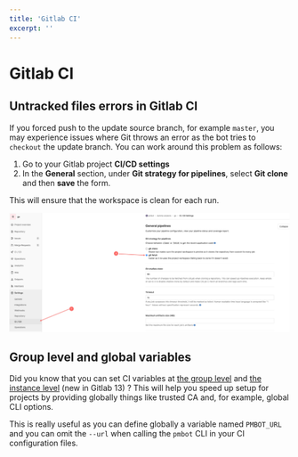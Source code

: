 ```yaml
---
title: 'Gitlab CI'
excerpt: ''
---
```


# Gitlab CI

## Untracked files errors in Gitlab CI

If you forced push to the update source branch, for example `master`, you may experience issues where Git throws an error as the bot tries to `checkout` the update branch. You can work around this problem as follows:

1. Go to your Gitlab project **CI/CD settings**
2. In the **General** section, under **Git strategy for pipelines**, select **Git clone** and then **save** the form.

This will ensure that the workspace is clean for each run.

![](../../../images/gitlab-clone.png)

## Group level and global variables

Did you know that you can set CI variables at [the group level](https://docs.gitlab.com/ee/ci/variables/) and [the instance level](https://docs.gitlab.com/ee/ci/variables/#instance-level-cicd-environment-variables) (new in Gitlab 13) ? This will help you speed up setup for projects by providing globally things like trusted CA and, for example, global CLI options. 

This is really useful as you can define globally a variable named `PMBOT_URL` and you can omit the `--url` when calling the `pmbot` CLI in your CI configuration files.

